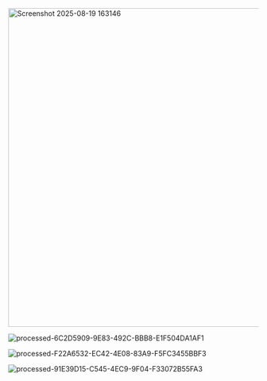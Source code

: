 <img width="1516" height="641" alt="Screenshot 2025-08-19 163146" src="https://github.com/user-attachments/assets/5c6ca149-40d3-4042-9937-a783e47d1268" />

![processed-6C2D5909-9E83-492C-BBB8-E1F504DA1AF1](https://github.com/user-attachments/assets/0576a0ca-b13f-4477-aa03-d3668efac4a9)

![processed-F22A6532-EC42-4E08-83A9-F5FC3455BBF3](https://github.com/user-attachments/assets/cb50dca0-e2eb-493c-90d0-d0d52b54547e)

![processed-91E39D15-C545-4EC9-9F04-F33072B55FA3](https://github.com/user-attachments/assets/32d2e5ce-f1ce-4d15-89e5-74697d7fad0a)
